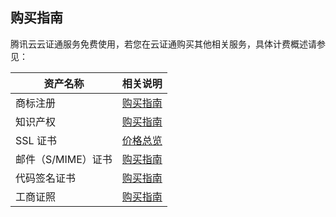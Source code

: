﻿## 购买指南

腾讯云云证通服务免费使用，若您在云证通购买其他相关服务，具体计费概述请参见：


| 资产名称 | 相关说明 |
|---------|---------|
| 商标注册 | [购买指南](https://cloud.tencent.com/document/product/1145/38948) | 
| 知识产权 | [购买指南](https://cloud.tencent.com/document/product/1215/44446) | 
| SSL 证书 | [价格总览](https://cloud.tencent.com/document/product/400/7994) | 
| 邮件（S/MIME）证书 | [购买指南](https://cloud.tencent.com/document/product/1325/49408) | 
| 代码签名证书 | [购买指南](https://cloud.tencent.com/document/product/1369/51170) | 
|工商证照 | [购买指南](https://cloud.tencent.com/document/product/1260/45840) | 



